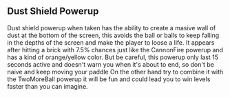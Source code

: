 ## Dust Shield Powerup 


Dust shield powerup when taken has the ability to create a masive wall of dust at the bottom of the screen,
this avoids the ball or balls to keep falling in the depths of the screen and make the player to loose a life.
It appears after hitting a brick with 7.5% chances just like the CannonFire powerup and has a kind of 
orange/yellow color.
But be careful, this powerup only last 15 seconds active and doesn't warn you when it's about to end, so don't 
be naive and keep moving your paddle
On the other hand try to combine it with the TwoMoreBall powerup it will be fun and could lead you to win levels 
faster than you can imagine. 
